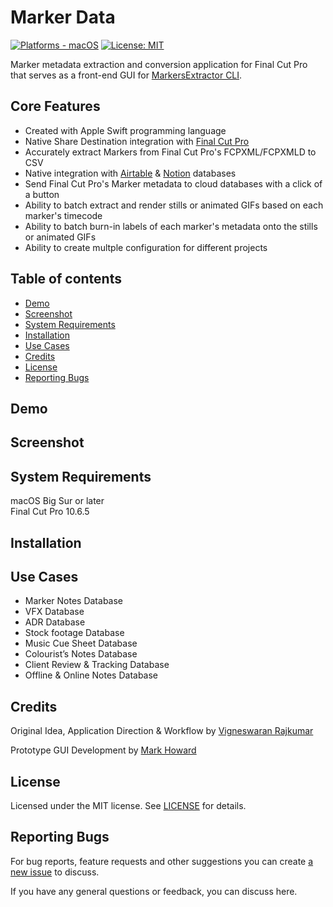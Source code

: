# Marker Data
[![Platforms - macOS](https://img.shields.io/badge/platforms-macOS-lightgrey.svg?style=flat)](https://www.apple.com/macos) [![License: MIT](http://img.shields.io/badge/license-MIT-lightgrey.svg?style=flat)](https://github.com/TheAcharya/MarkerData/blob/main/LICENSE)

Marker metadata extraction and conversion application for Final Cut Pro that serves as a front-end GUI for [MarkersExtractor CLI](https://github.com/TheAcharya/MarkersExtractor).

## Core Features

- Created with Apple Swift programming language 
- Native Share Destination integration with [Final Cut Pro](https://www.apple.com/final-cut-pro/)
- Accurately extract Markers from Final Cut Pro's FCPXML/FCPXMLD to CSV
- Native integration with [Airtable](https://www.airtable.com) & [Notion](https://www.notion.so) databases
- Send Final Cut Pro's Marker metadata to cloud databases with a click of a button
- Ability to batch extract and render stills or animated GIFs based on each marker's timecode
- Ability to batch burn-in labels of each marker's metadata onto the stills or animated GIFs
- Ability to create multple configuration for different projects

## Table of contents
- [Demo](#demo)
- [Screenshot](#screenshot)
- [System Requirements](#system-requirements)
- [Installation](#installation)
- [Use Cases](#use-cases)
- [Credits](#Credits)
- [License](#License)
- [Reporting Bugs](#reporting-bugs)

## Demo

## Screenshot

## System Requirements

macOS Big Sur or later <br> Final Cut Pro 10.6.5

## Installation

## Use Cases
- Marker Notes Database
- VFX Database
- ADR Database
- Stock footage Database
- Music Cue Sheet Database
- Colourist’s Notes Database
- Client Review & Tracking Database
- Offline & Online Notes Database

## Credits

Original Idea, Application Direction & Workflow by [Vigneswaran Rajkumar](https://twitter.com/IAmVigneswaran)

Prototype GUI Development by [Mark Howard](https://github.com/markydoodled)

## License

Licensed under the MIT license. See [LICENSE](https://github.com/TheAcharya/MarkerData/blob/main/LICENSE) for details.

## Reporting Bugs

For bug reports, feature requests and other suggestions you can create [a new issue](https://github.com/TheAcharya/MarkerData/issues) to discuss.

If you have any general questions or feedback, you can discuss here.
